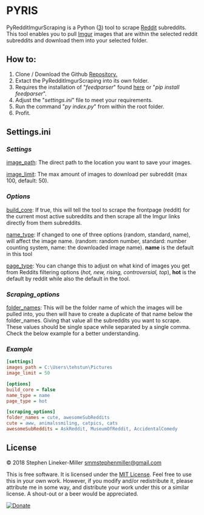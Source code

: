 # PYRIS


PyRedditImgurScraping is a Python ([3](https://www.python.org/downloads/)) tool to scrape [Reddit](https://www.reddit.com/) subreddits.
This tool enables you to pull [Imgur](http://imgur.com/) images that are within the 
selected reddit subreddits and download them into your selected folder.

## How to: 

1. Clone / Download the Github [Repository.](https://github.com/tehstun/Reddit-Imgur-scraping/archive/master.zip) 
2. Extact the PyRedditImgurScraping into its own folder.
3. Requires the installation of "*feedparser*" found [here](https://pypi.python.org/pypi/feedparser) or "*pip install feedparser*".
5. Adjust the "*settings.ini*" file to meet your requirements.
6. Run the command "*py index.py*" from within the root folder.
6. Profit.

## Settings.ini

### *Settings*

[image_path](https://github.com/tehstun/Reddit-Imgur-scraping): The direct path to the location you want to save your images.

[image_limit](https://github.com/tehstun/Reddit-Imgur-scraping): The max amount of images to download per subreddit (max 100, default: 50).

### *Options*

[build_core](https://github.com/tehstun/Reddit-Imgur-scraping): If true, this will tell the tool to scrape the frontpage (reddit) 
for the current most active subreddits and then scrape all the Imgur links directly 
from them subreddits.

[name_type](https://github.com/tehstun/Reddit-Imgur-scraping): If changed to one of three options (random, standard, name), will 
affect the image name. (random: random number, standard: number counting system, 
name: the downloaded image name). **name** is the default in this tool

[page_type](https://github.com/tehstun/Reddit-Imgur-scraping): You can change this to adjust on what kind of images you get from 
Reddits filtering options (*hot, new, rising, controversial, top*), **hot** is the default by reddit while also the default in the tool.

### *Scraping_options*

[folder_names](https://github.com/tehstun/Reddit-Imgur-scraping): This will be the folder name of which the images will be pulled into, 
you then will have to create a duplicate of that name below the folder_names. Giving that value all
the subreddits you want to scrape. These values should be single space while separated by a single comma.
Check the below example for a better understanding.

### *Example*
```ini
[settings]
images_path = C:\Users\tehstun\Pictures
image_limit = 50

[options]
build_core = false
name_type = name
page_type = hot

[scraping_options]
folder_names = cute, awesomeSubReddits
cute = aww, animalssmiling, catpics, cats
awesomeSubReddits = AskReddit, MuseumOfReddit, AccidentalComedy
```
## License

&copy; 2018 Stephen Lineker-Miller <smmstephenmiller@gmail.com>

This is free software. It is licensed under the [MIT License](http://opensource.org/licenses/MIT). Feel free to use this in your own work. However, if you modify and/or redistribute it, please attribute me in some way, and distribute your work under this or a similar license. A shout-out or a beer would be appreciated.

[![Donate](https://img.shields.io/badge/Donate-PayPal-green.svg)](https://www.paypal.com/cgi-bin/webscr?cmd=_s-xclick&hosted_button_id=MYR4398RVSV68)
